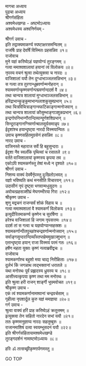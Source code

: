 मागचा अध्याय  
पुढचा अध्याय  
श्रीगर्गसंहिता  
अश्वमेधखण्डः - अष्टमोऽध्यायः  
अश्वमेधस्य अश्वनिर्णयम् -  
  
श्रीगर्ग उवाच -  
इति तद्वाक्यमाकर्ण्य स्पष्टाक्षरसमन्वितम् ॥  
राजर्षिः प्राह देवर्षिं विस्मितः प्रहसन्निव ॥१॥  
राजोवाच  
मुने यज्ञं करिष्येऽहं यज्ञयोग्यं तुरङ्गमम् ॥  
गत्वा ममाश्वशालायां हयानां त्वं विलोकय ॥२॥  
नृपस्य वचनं श्रुत्वा तथेत्युक्त्वा च नारदः ॥  
वाजिशालां ययौ तेन दुग्धाभाञ्जलसन्निभान् ॥३॥  
स गत्वा तत्र तुरगान्धूम्रवर्णान्मनोहरान् ॥  
श्यामवर्णान्कृष्णवर्णान्पद्मवर्णान्ददर्श वै ॥४॥  
तथा चान्यत्र शालायां मुग्धाभाञ्जलसन्निभान् ॥  
हरिद्राभान्कुङ्कुमाभान्पलाशकुसुमप्रभान् ॥५॥  
तथा चित्रविचित्राङ्गान्स्फटिकाङ्गान्मनोजवान् ॥  
तथा चान्यत्र शालायां कौसुम्भाङ्गाञ्शुकप्रभान् ॥६॥  
इन्द्रगोपनिभान्गौरान्दिव्यान्पूर्णशशिप्रभान् ॥  
सिन्दूराङ्गानग्निवर्णान्बालसूर्यसमान्नृप ॥७॥  
ईदृशांश्च हयान्दृष्ट्वा नारदो विस्मयान्वितः ॥  
उवाच कृष्णसहितमुग्रसेनं हसन्निव ॥८॥  
नारद उवाच -  
वाजिनस्ते महाराज सर्वे हि बहुसुन्दराः ॥  
ईदृशा नैव स्वर्लोके पृथिव्यां च रसातले ॥९॥  
वर्तते वाजिशालायां कृष्णस्य कृपया तव ॥  
एकोऽपि श्यामकर्णस्तु तेषां मध्ये न दृश्यते ॥१०॥  
श्रीगर्ग उवाच -  
निशम्य वाक्यं देवर्षेर्नृपस्तु दुःखितोऽभवत् ॥  
यज्ञो भविष्यति कथं मनसीति विचारयन् ॥११॥  
उदासीनं नृपं दृष्ट्वा भगवान्मधुसूदनः ॥  
अवोचत्प्रहसञ्शीघ्रं मेघगम्भीरया गिरा ॥१२॥  
श्रीकृष्ण उवाच -  
शृणु मद्वचनं राजन्सर्वं शोकं विहाय च ॥  
गत्वा ममाश्वशालां वै श्यामकर्णं विलोकय ॥१३॥  
इत्युदीरितमाकर्ण्य कृष्णेन च सुरर्षिणा ॥  
हरेश्च वाजिशालां हि जगाम नृपसत्तमः ॥१४॥  
ददर्श तां स गत्वा च यज्ञयोग्यान्सहस्रशः ॥  
श्यामकर्णान्पीतपुच्छांश्चन्द्रवर्णान्मनोजवान् ॥१५॥  
सर्वाङ्गसुन्दरान्दिव्याँस्तप्तहेममुखाञ्शुभान् ॥  
एतान्दृष्ट्वा हयान्‌ राजा विस्मयं परमं गतः ॥१६॥  
हर्षेण महता युक्तः कृष्णं नत्वाब्रवीद्वचः ॥  
राजोवाच  
श्यामकर्णाश्च बहुशो मया चाद्य निरीक्षिताः ॥१७॥  
दुर्लभं किं जगन्नाथ त्वद्‌भक्तानां धरातले ॥  
यथा मनोरथः पूर्वं प्रह्लादस्य ध्रुवस्य च ॥१८॥  
आसीत्त्वत्कृपया कृष्ण तथा मम मनोरथः ॥  
इति श्रुत्वा हरी राजन् शार्ङ्गी भूपमवोचत ॥१९॥  
श्रीकृष्ण उवाच -  
एकं त्वं श्यामकर्णानामश्वानां चन्द्रवर्चसाम् ॥  
गृहीत्वा नृपशार्दूल कुरु यज्ञं ममाज्ञया ॥२०॥  
गर्ग उवाच -  
श्रुत्वा वाक्यं हरिं प्राह करिष्येऽहं क्रतूत्तमम् ॥  
इत्युक्त्वा तेन सहितो नारदेन सभां ययौ ॥२१॥  
ततः कृष्णमनुज्ञाप्य नारदः सहतुम्बुरुः ॥  
राजानमाशिषं दत्वा स्वयम्भूसदनं ययौ ॥२२॥  
इति श्रीगर्गसंहितायामश्वमेधखण्डे  
तुरङ्गदर्शनं नामाष्टमोऽध्यायः ॥८॥  
  
हरिः ॐ तत्सच्छ्रीकृष्णार्पणमस्तु ॥  
  
GO TOP
